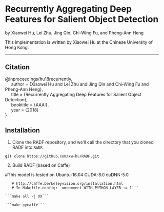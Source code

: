 # Recurrently Aggregating Deep Features for Salient Object Detection

by Xiaowei Hu, Lei Zhu, Jing Qin, Chi-Wing Fu, and Pheng-Ann Heng

This implementation is written by Xiaowei Hu at the Chinese University of Hong Kong.

***

## Citation
@inproceedings{hu18recurrently,   
&nbsp;&nbsp;&nbsp;&nbsp;  author = {Xiaowei Hu and Lei Zhu and Jing Qin and Chi-Wing Fu and Pheng-Ann Heng},    
&nbsp;&nbsp;&nbsp;&nbsp;  title = {Recurrently Aggregating Deep Features for Salient Object Detection},    
&nbsp;&nbsp;&nbsp;&nbsp;  booktitle = {AAAI},    
&nbsp;&nbsp;&nbsp;&nbsp;  year  = {2018}    
}


## Installation
1. Clone the RADF repository, and we'll call the directory that you cloned RADF into `RADF`.

```git clone https://github.com/xw-hu/RADF.git```

2. Build RADF (based on Caffe)

#This model is tested on Ubuntu-16.04 CUDA-8.0 cuDNN-5.0

```# Follow the Caffe installation instructions here:
   # http://caffe.berkeleyvision.org/installation.html
   # In Makefile.config:  uncomment WITH_PYTHON_LAYER := 1```
   
```make all -j XX```

```make pycaffe```
